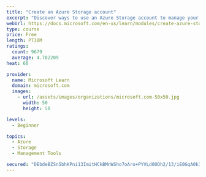```yaml
---
title: "Create an Azure Storage account"
excerpt: "Discover ways to use an Azure Storage account to manage your data for billing, access, and storage location of your blobs, files, queues, and tables."
webUrl: https://docs.microsoft.com/en-us/learn/modules/create-azure-storage-account/
type: course
price: Free
length: PT30M
ratings:
  count: 9679
  average: 4.782209
heat: 60

provider:
  name: Microsoft Learn
  domain: microsoft.com
  images:
    - url: /assets/images/organizations/microsoft.com-50x50.jpg
      width: 50
      height: 50

levels:
  - Beginner

topics:
  - Azure
  - Storage
  - Management Tools

secured: "DEbdeBZSn5bhKPni13ImitHCkBMnWSho7oAro+PYVLd0ODh2/13/iE0GqA0k3moQR1xM7tAm19El/5PWWDMJI49miXXr4jRuRaOIN6/q0C8jAXdWPK/S9naPrLYfsHg2m+n2pYFHAE2nN8yxlklf2pHS+61Tpej+LFCWkALFKbZxwr05yWn3hwL7P7ib+JgE821X5HlRwnPe9ZWXL5A3o7rI9qX1zNXK4UZPE/D6l+qvqNRmO1kf/aIw9+nbVP3LmGPecAq9UY/r1pchLoqGV85HDex0ovKH3PpXZ9XsTLz8ZVfyRu271i7TjSGy8/OOsAMSQKUiyWxzNJlOUL320Tn5KIFsI5VU4n52ugazBQIpCayDBYvOBPq9KTHIHZqDrfhNC6eqOQn55y7/CAoCfVXm+85KXPslEtwHUrSw5tk=;HkYSshbsM9Abcg4IfyXJVA=="
---
```


